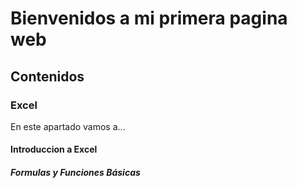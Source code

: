 # Bienvenidos a mi primera pagina web

## Contenidos

### Excel

En este apartado vamos a...
#### Introduccion a Excel
##### Formulas y Funciones Básicas